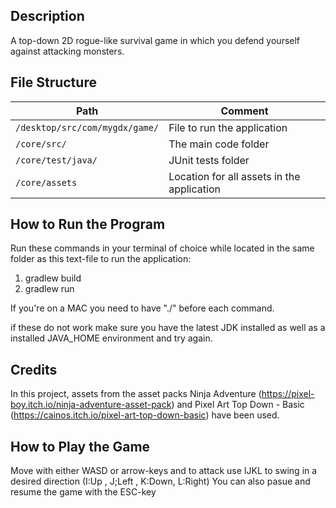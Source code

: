 ## Description
A top-down 2D rogue-like survival game in which you defend yourself against attacking monsters.

## File Structure
Path                                    | Comment
--------------------------------------- | -------------
`/desktop/src/com/mygdx/game/`          | File to run the application
`/core/src/`                            | The main code folder 
`/core/test/java/`                      | JUnit tests folder
`/core/assets`                          | Location for all assets in the application

## How to Run the Program
Run these commands in your terminal of choice while located in the same folder as this text-file to run the application:
1. gradlew build
2. gradlew run

If you're on a MAC you need to have "./" before each command.

if these do not work make sure you have the latest JDK installed as well as a installed 
JAVA_HOME environment and try again.

## Credits
In this project, assets from the asset packs Ninja Adventure (https://pixel-boy.itch.io/ninja-adventure-asset-pack) and Pixel Art Top Down - Basic (https://cainos.itch.io/pixel-art-top-down-basic) have been used.

## How to Play the Game
Move with either WASD or arrow-keys and to attack use IJKL to swing in a desired direction (I:Up , J;Left , K:Down, L:Right)
You can also pasue and resume the game with the ESC-key
